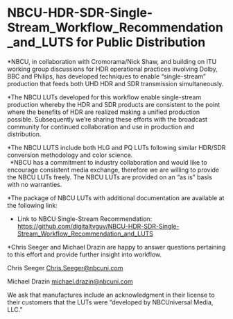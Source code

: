 # NBCU-HDR-SDR-Single-Stream_Workflow_Recommendation_and_LUTS for Public Distribution

*NBCU, in collaboration with Cromorama/Nick Shaw, and building on ITU working group discussions for HDR operational practices involving Dolby, BBC and Philips, has developed techniques to enable “single-stream” production that feeds both UHD HDR and SDR transmission simultaneously. 
 
*The NBCU LUTs developed for this workflow enable single-stream production whereby the HDR and SDR products are consistent to the point where the benefits of HDR are realized making a unified production possible. Subsequently we’re sharing these efforts with the broadcast community for continued collaboration and use in production and distribution.   
 
*The NBCU LUTS include both HLG and PQ LUTs following similar HDR/SDR conversion methodology and color science.  
  
*NBCU has a commitment to industry collaboration and would like to encourage consistent media exchange, therefore we are willing to provide the NBCU LUTs freely. The NBCU LUTs are provided on an “as is” basis with no warranties. 
  
*The package of NBCU LUTs with additional documentation are available at the following link:  
 
* Link to NBCU Single-Stream Recommendation: https://github.com/digitaltvguy/NBCU-HDR-SDR-Single-Stream_Workflow_Recommendation_and_LUTS


*Chris Seeger and Michael Drazin are happy to answer questions pertaining to this effort and provide further insight into workflow.  
 
Chris Seeger 
Chris.Seeger@nbcuni.com  
 
Michael Drazin 
michael.drazin@nbcuni.com 
 
 
We ask that manufactures include an acknowledgment in their license to their customers that the LUTs were “developed by NBCUniversal Media, LLC.” 